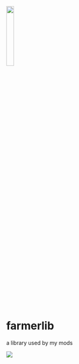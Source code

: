 <img src="https://raw.githubusercontent.com/transfarmer/farmerlib/1.15.2/src/main/resources/assets/farmerlib/logo.png" width="20%"></img>

# farmerlib
a library used by my mods

[![](https://jitpack.io/v/transfarmer/farmerlib.svg)](https://jitpack.io/#transfarmer/farmerlib)

